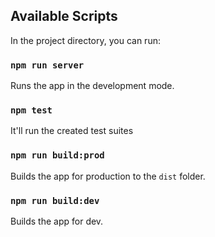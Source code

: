 ## Available Scripts

In the project directory, you can run:

### `npm run server`

Runs the app in the development mode.

### `npm test`

It'll run the created test suites

### `npm run build:prod`

Builds the app for production to the `dist` folder.

### `npm run build:dev`

Builds the app for dev.
